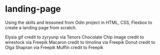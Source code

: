 # landing-page
Using the skills and lessoned from Odin project in HTML, CSS, Flexbox to create a landing page from scratch.

Elysia gif credit to zyryunp via Tenors
Chocolate Chip image credit to wirestock via Freepik
Macaron credit to timolina via Freepik
Donut credit to Olga Shapran via Freepik
Muffin credit to Freepik